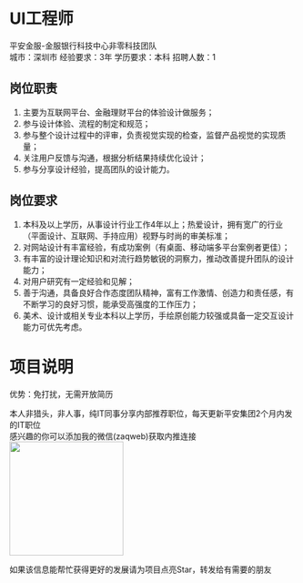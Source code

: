 # UI工程师
平安金服-金服银行科技中心非零科技团队  
城市：深圳市 经验要求：3年 学历要求：本科  招聘人数：1

## 岗位职责
1.	主要为互联网平台、金融理财平台的体验设计做服务；
   2.	参与设计体验、流程的制定和规范； 
   3.	参与整个设计过程中的评审，负责视觉实现的检查，监督产品视觉的实现质量； 
   4.	关注用户反馈与沟通，根据分析结果持续优化设计； 
   5.	参与分享设计经验，提高团队的设计能力。

## 岗位要求
1.	本科及以上学历，从事设计行业工作4年以上；热爱设计，拥有宽广的行业（平面设计、互联网、手持应用）视野与时尚的审美标准；
   2.	对网站设计有丰富经验，有成功案例（有桌面、移动端多平台案例者更佳）；
   3.	有丰富的设计理论知识和对流行趋势敏锐的洞察力，推动改善提升团队的设计能力；
   4.	对用户研究有一定经验和见解；
   5.	善于沟通，具备良好合作态度团队精神，富有工作激情、创造力和责任感，有不断学习的良好习惯，能承受高强度的工作压力；
   6.	美术、设计或相关专业本科以上学历，手绘原创能力较强或具备一定交互设计能力可优先考虑。

# 项目说明

优势：免打扰，无需开放简历

本人非猎头，非人事，纯IT同事分享内部推荐职位，每天更新平安集团2个月内发的IT职位  
感兴趣的你可以添加我的微信(zaqweb)获取内推连接  
<img src="https://github.com/zaqweb/PA-IT-JOBS/blob/master/WechatICode.jpeg"  height="200" width="200">

如果该信息能帮忙获得更好的发展请为项目点亮Star，转发给有需要的朋友




